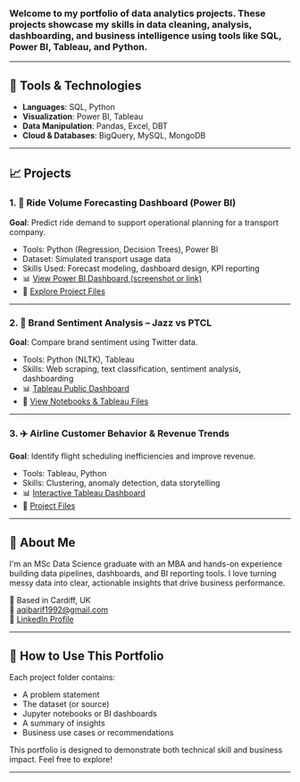 <!-- ## Hi there 👋-->
### Welcome to my portfolio of data analytics projects. These projects showcase my skills in data cleaning, analysis, dashboarding, and business intelligence using tools like SQL, Power BI, Tableau, and Python.

---

## 🔧 Tools & Technologies
- **Languages**: SQL, Python
- **Visualization**: Power BI, Tableau
- **Data Manipulation**: Pandas, Excel, DBT
- **Cloud & Databases**: BigQuery, MySQL, MongoDB

---

## 📈 Projects

### 1. 🚗 Ride Volume Forecasting Dashboard (Power BI)
**Goal**: Predict ride demand to support operational planning for a transport company.

- Tools: Python (Regression, Decision Trees), Power BI
- Dataset: Simulated transport usage data
- Skills Used: Forecast modeling, dashboard design, KPI reporting
- 📊 [View Power BI Dashboard (screenshot or link)](URL)
- 📁 [Explore Project Files](link-to-folder)

---

### 2. 💬 Brand Sentiment Analysis – Jazz vs PTCL
**Goal**: Compare brand sentiment using Twitter data.

- Tools: Python (NLTK), Tableau
- Skills: Web scraping, text classification, sentiment analysis, dashboarding
- 📊 [Tableau Public Dashboard](URL)
- 📁 [View Notebooks & Tableau Files](link-to-folder)

---

### 3. ✈️ Airline Customer Behavior & Revenue Trends
**Goal**: Identify flight scheduling inefficiencies and improve revenue.

- Tools: Tableau, Python
- Skills: Clustering, anomaly detection, data storytelling
- 📊 [Interactive Tableau Dashboard](URL)
- 📁 [Project Files](link-to-folder)

---

## 📜 About Me

I'm an MSc Data Science graduate with an MBA and hands-on experience building data pipelines, dashboards, and BI reporting tools. I love turning messy data into clear, actionable insights that drive business performance.

📍 Based in Cardiff, UK  
📧 [aqibarif1992@gmail.com](mailto:aqibarif1992@gmail.com)  
🔗 [LinkedIn Profile](https://linkedin.com/in/aqibk)

---

## 🧠 How to Use This Portfolio

Each project folder contains:
- A problem statement
- The dataset (or source)
- Jupyter notebooks or BI dashboards
- A summary of insights
- Business use cases or recommendations

This portfolio is designed to demonstrate both technical skill and business impact. Feel free to explore!

---

<!--
**AqibArif92/AqibArif92** is a ✨ _special_ ✨ repository because its `README.md` (this file) appears on your GitHub profile.

Here are some ideas to get you started:

- 🔭 I’m currently working on ...
- 🌱 I’m currently learning ...
- 👯 I’m looking to collaborate on ...
- 🤔 I’m looking for help with ...
- 💬 Ask me about ...
- 📫 How to reach me: ...
- 😄 Pronouns: ...
- ⚡ Fun fact: ...
-->
